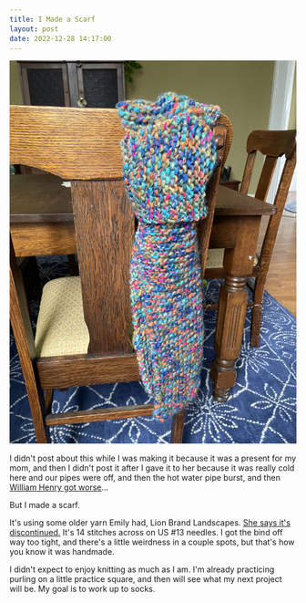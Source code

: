 ```yaml
---
title: I Made a Scarf
layout: post
date: 2022-12-28 14:17:00
---
```


<img src="/assets/2022/moms-scarf.jpg">

I didn't post about this while I was making it because it was a present for
my mom, and then I didn't post it after I gave it to her because it was really
cold here and our pipes were off, and then the hot water pipe burst, and then
<a href="https://gweezlebur.com/2022/12/28/william-henry.html">William Henry got worse</a>...

But I made a scarf.

It's using some older yarn Emily had, Lion Brand Landscapes.
<a href="http://yarnmiracle.com/2022/12/22/first-project-not-for-a-cat/">She
says it's discontinued.</a> It's 14 stitches across on US #13 needles. I got
the bind off way too tight, and there's a little weirdness in a couple spots,
but that's how you know it was handmade.

I didn't expect to enjoy knitting as much as I am. I'm already practicing
purling on a little practice square, and then will see what my next project
will be. My goal is to work up to socks.
